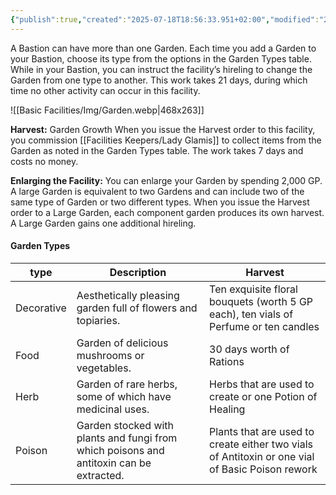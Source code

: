 ```yaml
---
{"publish":true,"created":"2025-07-18T18:56:33.951+02:00","modified":"2025-07-18T17:54:16.110+02:00","cssclasses":""}
---
```


A Bastion can have more than one Garden. Each time you add a Garden to your Bastion, choose its type from the options in the Garden Types table. While in your Bastion, you can instruct the facility’s hireling to change the Garden from one type to another. This work takes 21 days, during which time no other activity can occur in this facility.

![[Basic Facilities/Img/Garden.webp|468x263]]

**Harvest:** Garden Growth When you issue the Harvest order to this facility, you commission [[Facilities Keepers/Lady Glamis]] to collect items from the Garden as noted in the Garden Types table. The work takes 7 days and costs no money.

**Enlarging the Facility:** You can enlarge your Garden by spending 2,000 GP. A large Garden is equivalent to two Gardens and can include two of the same type of Garden or two different types. When you issue the Harvest order to a Large Garden, each component garden produces its own harvest. A Large Garden gains one additional hireling.

#### Garden Types

| type       | Description                                                                             | Harvest                                                                                         |
| ---------- | --------------------------------------------------------------------------------------- | ----------------------------------------------------------------------------------------------- |
| Decorative | Aesthetically pleasing garden full of flowers and topiaries.                            | Ten exquisite floral bouquets (worth 5 GP each), ten vials of Perfume or ten candles            |
| Food       | Garden of delicious mushrooms or vegetables.                                            | 30 days worth of Rations                                                                        |
| Herb       | Garden of rare herbs, some of which have medicinal uses.                                | Herbs that are used to create or one Potion of Healing                                          |
| Poison     | Garden stocked with plants and fungi from which poisons and antitoxin can be extracted. | Plants that are used to create either two vials of Antitoxin or one vial of Basic Poison rework |
